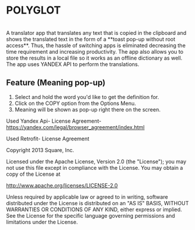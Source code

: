 # POLYGLOT
<br>
A translator app that translates any text that is copied in the clipboard and shows the translated text in the form of a **toast pop-up without root access**. Thus, the hassle of switching apps is eliminated decreasing the time requirement and increasing productivity. The app also allows you to store the results in a local file so it works as an offline dictionary as well. The app uses YANDEX API to perform the translations.

## Feature (Meaning pop-up) 
1. Select and hold the word you'd like to get the definition for.
2. Click on the COPY option from the Options Menu.
3. Meaning will be shown as pop-up right there on the screen.



Used Yandex Api-
License Agreement-https://yandex.com/legal/browser_agreement/index.html



Used Retrofit-
License Agreement

Copyright 2013 Square, Inc.

Licensed under the Apache License, Version 2.0 (the "License");
you may not use this file except in compliance with the License.
You may obtain a copy of the License at

   http://www.apache.org/licenses/LICENSE-2.0

Unless required by applicable law or agreed to in writing, software
distributed under the License is distributed on an "AS IS" BASIS,
WITHOUT WARRANTIES OR CONDITIONS OF ANY KIND, either express or implied.
See the License for the specific language governing permissions and
limitations under the License.
